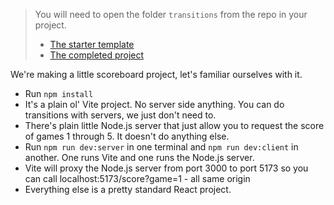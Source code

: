 > You will need to open the folder `transitions` from the repo in your project.
>
> - [The starter template][starter]
> - [The completed project][completed]

We're making a little scoreboard project, let's familiar ourselves with it.

- Run `npm install`
- It's a plain ol' Vite project. No server side anything. You can do transitions with servers, we just don't need to.
- There's plain little Node.js server that just allow you to request the score of games 1 through 5. It doesn't do anything else.
- Run `npm run dev:server` in one terminal and `npm run dev:client` in another. One runs Vite and one runs the Node.js server.
- Vite will proxy the Node.js server from port 3000 to port 5173 so you can call localhost:5173/score?game=1 - all same origin
- Everything else is a pretty standard React project.

[starter]: https://github.com/btholt/irv6-project/tree/main/starter/transitions
[completed]: https://github.com/btholt/irv6-project/tree/main/completed/transitions
